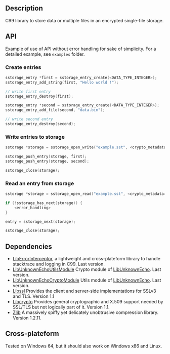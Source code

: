 ## Description

C99 library to store data or multiple files in an encrypted single-file storage.

## API

Example of use of API without error handling for sake of simplicity. For a detailed example, see `examples` folder.

### Create entries

```c
sstorage_entry *first = sstorage_entry_create(<DATA_TYPE_INTEGER>);
sstorage_entry_add_string(first, "Hello world !");

// write first entry
sstorage_entry_destroy(first);

sstorage_entry *second = sstorage_entry_create(<DATA_TYPE_INTEGER>);
sstorage_entry_add_file(second, "data.bin");

// write second entry
sstorage_entry_destroy(second);
```

### Write entries to storage

```c
sstorage *storage = sstorage_open_write("example.sst", <crypto_metadata>);

sstorage_push_entry(storage, first);
sstorage_push_entry(storage, second);

sstorage_close(storage);
```

### Read an entry from storage

```c
sstorage *storage = sstorage_open_read("example.sst", <crypto_metadata>);

if (!sstorage_has_next(storage)) {
    <error_handling>
}

entry = sstorage_next(storage);

sstorage_close(storage);
```

## Dependencies

* [LibErrorInterceptor](https://github.com/swasun/LibErrorInterceptor), a lightweight and cross-plateform library to handle stacktrace and logging in C99. Last version.
* [LibUnknownEchoUtilsModule](https://github.com/swasun/LibUnknownEchoUtilsModule) Crypto module of [LibUnknownEcho](https://github.com/swasun/LibUnknownEcho). Last version.
* [LibUnknownEchoCryptoModule](https://github.com/swasun/LibUnknownEchoCryptoModule) Utils module of [LibUnknownEcho](https://github.com/swasun/LibUnknownEcho). Last version.
* [Libssl](https://github.com/openssl/openssl) Provides the client and server-side implementations for SSLv3 and TLS. Version 1.1
* [Libcrypto](https://github.com/openssl/openssl) Provides general cryptographic and X.509 support needed by SSL/TLS but
    not logically part of it. Version 1.1.
* [Zlib](https://github.com/madler/zlib) A massively spiffy yet delicately unobtrusive compression library. Version 1.2.11.

## Cross-plateform

Tested on Windows 64, but it should also work on Windows x86 and Linux.
